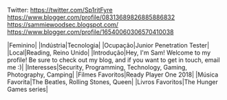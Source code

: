 
Twitter: https://twitter.com/Sp1ritFyre
https://www.blogger.com/profile/08313689826885886832
https://sammiewoodsec.blogspot.com/
https://www.blogger.com/profile/16540060306570410038

|Feminino|
|Indústria|Tecnologia|
|Ocupação|Junior Penetration Tester|
|Local|Reading, Reino Unido|
|Introdução|Hey, I'm Sam! Welcome to my profile! Be sure to check out my blog, and if you want to get in touch, email me :)|
|Interesses|Security, Programming, Technology, Gaming, Photography, Camping|
|Filmes Favoritos|Ready Player One 2018|
|Música Favorita|The Beatles, Rolling Stones, Queen|
|Livros Favoritos|The Hunger Games series|

